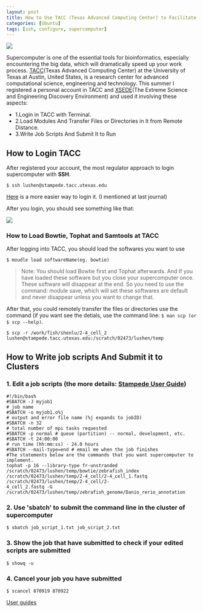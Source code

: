 ```yaml
---
layout: post
title: How to Use TACC (Texas Advanced Computing Center) to Facilitate Data Analysis (Ubuntu) 
categories: [Ubuntu]
tags: [ssh, configure, supercomputer]
---
```


![](http://i.imgur.com/PSNKgUT.jpg)

Supercomputer is one of the essential tools for bioinformatics, especially encountering the big data,
which will dramatically speed up your work process. [TACC](https://www.tacc.utexas.edu/)(Texas Advanced Computing Center) at the University of Texas at Austin, United States, is a research center for advanced computational
science, engineering and technology. This summer I registered a personal account in TACC and [XSEDE](https://www.xsede.org/)(The Extreme Science and
Engineering Discovery Environment) and used it involving these aspects:

- 1.Login in TACC with Terminal.
- 2.Load Modules And Transfer Files or Directories in It from Remote Distance.
- 3.Write Job Scripts And Submit It to Run 

## How to Login TACC
After registered your account, the most regulator approach to login supercomputer with **SSH**.

```
$ ssh lushen@stampede.tacc.utexas.edu
```
[Here](http://lushen.github.com/en/2013/08/SSH-2013/) is a more easier way to login it. (I mentioned at last journal)

After you login, you should see something like that:

![](http://i.imgur.com/j3aRebE.png)

### How to Load Bowtie, Tophat and Samtools at TACC
After logging into TACC, you should load the softwares you want to use

```
$ moudle load softwareName(eg. bowtie)
```
> Note: You should load Bowtie first and Tophat afterwards.
And If you have loaded these software but you close your supercomputer once. These software will disappear at the end. So you need to use the command: module save, which will set these softwares are default and never disappear unless you want to change that.

After that, you could remotely transfer the files or directories use the command (if you want see the detials, use the command line: 
```$ man scp (or $ scp --help)```.

```
$ scp -r /work/fish/shenlu/2-4_cell_2
lushen@stampede.tacc.utexas.edu:/scratch/02473/lushen/temp
```
## How to Write job scripts And Submit it to Clusters
### 1. Edit a job scripts (the more details: [Stampede User Guide](https://www.tacc.utexas.edu/user-services/user-guides/stampede-user-guide))

```
#!/bin/bash
#SBATCH -J myjob1
# job name
#SBATCH -o myjob1.o%j
# output and error file name (%j expands to jobID)
#SBATCH -n 32
# total number of mpi tasks requested
#SBATCH -p normal # queue (partition) -- normal, development, etc.
#SBATCH -t 24:00:00
# run time (hh:mm:ss) - 24.0 hours
#SBATCH --mail-type=end # email me when the job finishes
#The statements below are the commands that you want supercomputer to implement.
tophat -p 16 --library-type fr-unstranded /scratch/02473/lushen/temp/bowtie/zebrafish_index
/scratch/02473/lushen/temp/2-4_cell/2-4_cell_1.fastq /scratch/02473/lushen/temp/2-4_cell/2-
4_cell_2.fastq -G /scratch/02473/lushen/temp/zebrafish_genome/Danio_rerio_annotation
```
### 2. Use 'sbatch' to submit the command line in the cluster of supercomputer

```
$ sbatch job_script_1.txt job_script_2.txt
```
### 3. Show the job that have submitted to check if your edited scripts are submitted

```
$ showq -u
```

### 4. Cancel your job you have submitted

```
$ scancel 870919 870922
```
[User guides](https://www.tacc.utexas.edu/user-services/user-guides)




